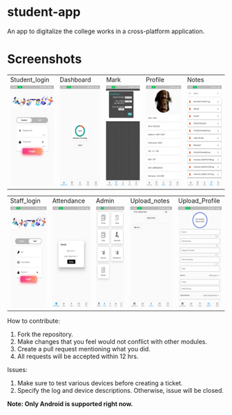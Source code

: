 # student-app

An app to digitalize the college  works in a cross-platform application.

# Screenshots
<table>
  <tr>
     <td>Student_login</td>
     <td>Dashboard</td>
     <td>Mark</td>
     <td>Profile</td>
     <td>Notes</td>
    
  </tr>
  <tr>
    <td><img src="screenshots/Student_login.jpg" width=108  height=234></td>
    <td><img src="screenshots/Dashboard.jpg" width=108  height=234></td>
    <td><img src="screenshots/Mark.jpg" width=108    height=234></td>
    <td><img src="screenshots/Profile_view.jpg" width=108  height=234></td>
    <td><img src="screenshots/Notes.jpg" width=108    height=234></td>
     </tr>
 </table>

<table>
<tr>
     <td>Staff_login</td>
     <td>Attendance</td>
     <td>Admin</td>
     <td>Upload_notes</td>
     <td>Upload_Profile</td>
     
</tr>
<tr>
<td><img src="screenshots/Staff_login.jpg" width=108  height=234></td>
    <td><img src="screenshots/Attendance.jpg" width=108  height=234></td>
    <td><img src="screenshots/Admin.jpg" width=108  height=234></td>
    <td><img src="screenshots/Upload_notes.jpg" width=108  height=234></td>
    <td><img src="screenshots/Upload_Profile.jpg" width=108  height=234></td>
</tr>

</table>





How to contribute: 
1. Fork the repository.
2. Make changes that you feel would not conflict with other modules.
3. Create a pull request mentioning what you did.
4. All requests will be accepted within 12 hrs.

Issues:
1. Make sure to test various devices before creating a ticket.
2. Specify the log and device descriptions. Otherwise, issue will be closed.

**Note: Only Android is supported right now.**


